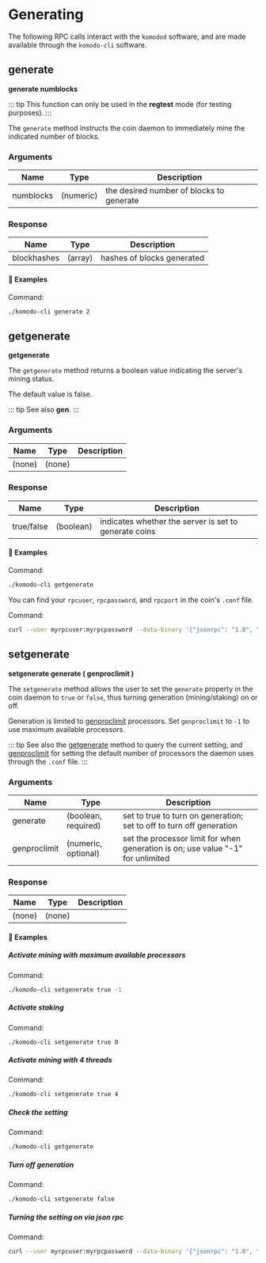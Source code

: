 # Generating

The following RPC calls interact with the `komodod` software, and are made available through the `komodo-cli` software.

## generate

**generate numblocks**

::: tip
This function can only be used in the <b>regtest</b> mode (for testing purposes).
:::

The `generate` method instructs the coin daemon to immediately mine the indicated number of blocks.

### Arguments

| Name | Type | Description | 
| --------- | --------- | ---------------------------------------- |
| numblocks | (numeric) | the desired number of blocks to generate |

### Response

| Name | Type | Description | 
| ----------- | ------- | -------------------------- |
| blockhashes | (array) | hashes of blocks generated |

#### :pushpin: Examples

Command:

```bash
./komodo-cli generate 2
```


<collapse-text hidden title="Response">


```bash
[
  "0475316d63fe48bb9d58373595cb334fc2553f65496edfb2fb17b9ed06f4c480",
  "00d29a2b7dec52baa9ab8e4264363f32b4989eef7dbb0a9932fbc11274195b5a"
]
```

</collapse-text>


## getgenerate

**getgenerate**

The `getgenerate` method returns a boolean value indicating the server's mining status.

The default value is false.

::: tip
See also <b>gen</b>.
:::

### Arguments

| Name | Type | Description | 
| --------- | ------ | ----------- |
| (none)    | (none) |

### Response

| Name | Type | Description | 
| ---------- | --------- | ----------------------------------------------------- |
| true/false | (boolean) | indicates whether the server is set to generate coins |

#### :pushpin: Examples

Command:

```bash
./komodo-cli getgenerate
```


<collapse-text hidden title="Response">


```bash
false
```

</collapse-text>


You can find your `rpcuser`, `rpcpassword`, and `rpcport` in the coin's `.conf` file.

Command:

```bash
curl --user myrpcuser:myrpcpassword --data-binary '{"jsonrpc": "1.0", "id":"curltest", "method": "getgenerate", "params": [] }' -H 'content-type: text/plain;' http://127.0.0.1:myrpcport/
```


<collapse-text hidden title="Response">


```json
{
  "result": false,
  "error": null,
  "id": "curltest"
}
```

</collapse-text>


## setgenerate

**setgenerate generate ( genproclimit )**

The `setgenerate` method allows the user to set the `generate` property in the coin daemon to `true` or `false`, thus turning generation (mining/staking) on or off.

Generation is limited to [genproclimit](../installations/common-runtime-parameters.html#genproclimit) processors. Set `genproclimit` to `-1` to use maximum available processors.

::: tip
See also the [getgenerate](../komodo-api/generate.html#getgenerate) method to query the current setting, and [genproclimit](../installations/common-runtime-parameters.html#genproclimit) for setting the default number of processors the daemon uses through the `.conf` file.
:::

### Arguments

| Name | Type | Description | 
| ------------ | ------------------- | ------------------------------------------------------------------------------- |
| generate     | (boolean, required) | set to true to turn on generation; set to off to turn off generation            |
| genproclimit | (numeric, optional) | set the processor limit for when generation is on; use value "-1" for unlimited |

### Response

| Name | Type | Description | 
| --------- | ------ | ----------- |
| (none)    | (none) |

#### :pushpin: Examples

##### Activate mining with maximum available processors

Command:

```bash
./komodo-cli setgenerate true -1
```


<collapse-text hidden title="Response">


```bash
(none)
```

</collapse-text>


##### Activate staking

Command:

```bash
./komodo-cli setgenerate true 0
```


<collapse-text hidden title="Response">


```bash
(none)
```

</collapse-text>


##### Activate mining with 4 threads

Command:

```bash
./komodo-cli setgenerate true 4
```


<collapse-text hidden title="Response">


```bash
(none)
```

</collapse-text>


##### Check the setting

Command:

```bash
./komodo-cli getgenerate
```


<collapse-text hidden title="Response">


```bash
true
```

</collapse-text>


##### Turn off generation

Command:

```bash
./komodo-cli setgenerate false
```


<collapse-text hidden title="Response">


```bash
(none)
```

</collapse-text>


##### Turning the setting on via json rpc

Command:

```bash
curl --user myrpcuser:myrpcpassword --data-binary '{"jsonrpc": "1.0", "id":"curltest", "method": "setgenerate", "params": [true, 1] }' -H 'content-type: text/plain;' http://127.0.0.1:myrpcport/
```


<collapse-text hidden title="Response">


```json
{
  "result": null,
  "error": null,
  "id": "curltest"
}
```

</collapse-text>

